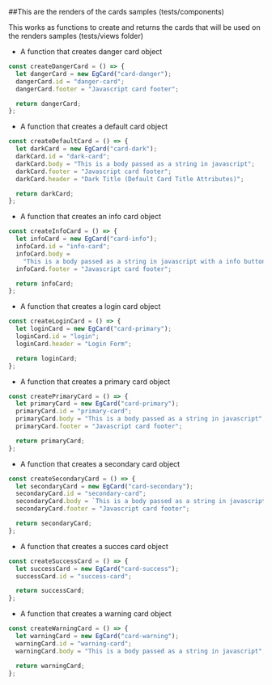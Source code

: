 ##This are the renders of the cards samples (tests/components)

This works as functions to create and returns the cards that will be used on
the renders samples (tests/views folder)

* A function that creates danger card object

```javascript
const createDangerCard = () => {
  let dangerCard = new EgCard("card-danger");
  dangerCard.id = "danger-card";
  dangerCard.footer = "Javascript card footer";

  return dangerCard;
};
```

* A function that creates a default card object

```javascript
const createDefaultCard = () => {
  let darkCard = new EgCard("card-dark");
  darkCard.id = "dark-card";
  darkCard.body = "This is a body passed as a string in javascript";
  darkCard.footer = "Javascript card footer";
  darkCard.header = "Dark Title (Default Card Title Attributes)";

  return darkCard;
};
```

* A function that creates an info card object

```javascript
const createInfoCard = () => {
  let infoCard = new EgCard("card-info");
  infoCard.id = "info-card";
  infoCard.body =
    "This is a body passed as a string in javascript with a info button appened from the body <br><br>";
  infoCard.footer = "Javascript card footer";

  return infoCard;
};
```

* A function that creates a login card object

```javascript
const createLoginCard = () => {
  let loginCard = new EgCard("card-primary");
  loginCard.id = "login";
  loginCard.header = "Login Form";

  return loginCard;
};
```

* A function that creates a primary card object

```javascript
const createPrimaryCard = () => {
  let primaryCard = new EgCard("card-primary");
  primaryCard.id = "primary-card";
  primaryCard.body = "This is a body passed as a string in javascript";
  primaryCard.footer = "Javascript card footer";

  return primaryCard;
};
```

* A function that creates a secondary card object

```javascript
const createSecondaryCard = () => {
  let secondaryCard = new EgCard("card-secondary");
  secondaryCard.id = "secondary-card";
  secondaryCard.body = `This is a body passed as a string in javascript with a info button appened from the body <br><br>`;
  secondaryCard.footer = "Javascript card footer";

  return secondaryCard;
};
```

* A function that creates a succes card object

```javascript
const createSuccessCard = () => {
  let successCard = new EgCard("card-success");
  successCard.id = "success-card";

  return successCard;
};
```

* A function that creates a warning card object

```javascript
const createWarningCard = () => {
  let warningCard = new EgCard("card-warning");
  warningCard.id = "warning-card";
  warningCard.body = "This is a body passed as a string in javascript";

  return warningCard;
};
```
